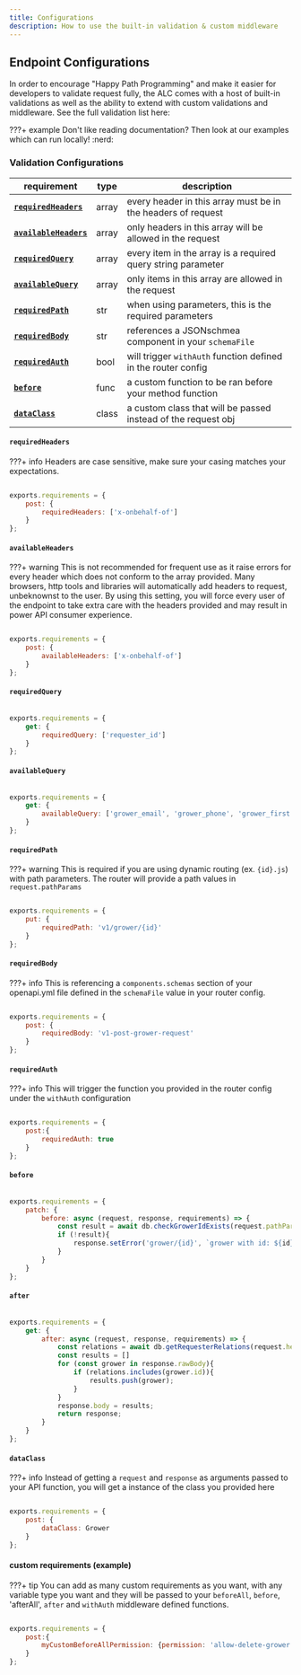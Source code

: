 ```yaml
---
title: Configurations
description: How to use the built-in validation & custom middleware
---
```


## Endpoint Configurations

In order to encourage "Happy Path Programming" and make it easier for developers to validate request fully, the ALC comes with a host of built-in validations as well as the ability to extend with custom validations and middleware. See the full validation list here:

???+ example
    Don't like reading documentation? Then look at our examples which can run locally! :nerd:

### Validation Configurations

| requirement                                                                                 | type  | description                                                   |
|---------------------------------------------------------------------------------------------|-------|---------------------------------------------------------------|
| **[`requiredHeaders`]({{web.url}}/node/apigateway/endpoint/validations/#requiredHeaders)**  | array | every header in this array must be in the headers of request  |
| **[`availableHeaders`]({{web.url}}/node/apigateway/endpoint/validations/#availableHeaders)**| array | only headers in this array will be allowed in the request     |
| **[`requiredQuery`]({{web.url}}/node/apigateway/endpoint/validations/#requiredQuery)**      | array | every item in the array is a required query string parameter  |
| **[`availableQuery`]({{web.url}}/node/apigateway/endpoint/validations/#availableQuery)**    | array | only items in this array are allowed in the request           |
| **[`requiredPath`]({{web.url}}/node/apigateway/endpoint/validations/#requiredPath)**        | str   | when using parameters, this is the required parameters        |
| **[`requiredBody`]({{web.url}}/node/apigateway/endpoint/validations/#requiredBody)**        | str   | references a JSONschmea component in your `schemaFile`        |
| **[`requiredAuth`]({{web.url}}/node/apigateway/endpoint/validations/#requiredAuth)**        | bool  | will trigger `withAuth` function defined in the router config |
| **[`before`]({{web.url}}/node/apigateway/endpoint/validations/#before)**                    | func  | a custom function to be ran before your method function       |
| **[`dataClass`]({{web.url}}/node/apigateway/endpoint/validations/#dataClass)**              | class | a custom class that will be passed instead of the request obj |

#### `requiredHeaders`

???+ info
    Headers are case sensitive, make sure your casing matches your expectations.

```js

exports.requirements = {
    post: {
        requiredHeaders: ['x-onbehalf-of']
    }
};
```

#### `availableHeaders`

???+ warning
    This is not recommended for frequent use as it raise errors for every header which does not conform to the array provided. Many browsers, http tools and libraries will automatically add headers to request, unbeknownst to the user. By using this setting, you will force every user of the endpoint to take extra care with the headers provided and may result in power API consumer experience.

```js

exports.requirements = {
    post: {
        availableHeaders: ['x-onbehalf-of']
    }
};
```

#### `requiredQuery`

```js

exports.requirements = {
    get: {
        requiredQuery: ['requester_id']
    }
};
```

#### `availableQuery`

```js

exports.requirements = {
    get: {
        availableQuery: ['grower_email', 'grower_phone', 'grower_first', 'grower_last'],
    }
};
```

#### `requiredPath`

???+ warning
    This is required if you are using dynamic routing (ex. `{id}.js`) with path parameters. The router will provide a path values in `request.pathParams`

```js

exports.requirements = {
    put: {
        requiredPath: 'v1/grower/{id}'
    }
};
```

#### `requiredBody`

???+ info
    This is referencing a `components.schemas` section of your openapi.yml file defined in the `schemaFile` value in your router config.

```js

exports.requirements = {
    post: {
        requiredBody: 'v1-post-grower-request'
    }
};
```


#### `requiredAuth`

???+ info
    This will trigger the function you provided in the router config under the `withAuth` configuration

```js

exports.requirements = {
    post:{
        requiredAuth: true
    }
};
```

#### `before`

```js

exports.requirements = {
    patch: {
        before: async (request, response, requirements) => {
            const result = await db.checkGrowerIdExists(request.pathParams.id);
            if (!result){
                response.setError('grower/{id}', `grower with id: ${id} does not exist.`);
            }
        }
    }
};
```

#### `after`

```js

exports.requirements = {
    get: {
        after: async (request, response, requirements) => {
            const relations = await db.getRequesterRelations(request.headers['x-requester-id']);
            const results = []
            for (const grower in response.rawBody){
                if (relations.includes(grower.id)){
                    results.push(grower);
                }
            }
            response.body = results;
            return response;
        }
    }
};
```

#### `dataClass`

???+ info
    Instead of getting a `request` and `response` as arguments passed to your API function, you will get a instance of the class you provided here

```js

exports.requirements = {
    post: {
        dataClass: Grower
    }
};
```

#### custom requirements (example)

???+ tip
    You can add as many custom requirements as you want, with any variable type you want and they will be passed to your `beforeAll`, `before`, 'afterAll', `after` and `withAuth` middleware defined functions.

```js

exports.requirements = {
    post:{
        myCustomBeforeAllPermission: {permission: 'allow-delete-grower'}
    }
};
```
